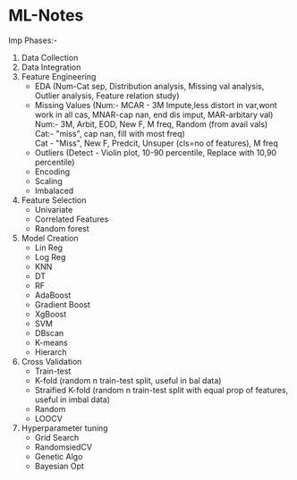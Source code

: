 # ML-Notes

Imp Phases:-
1. Data Collection 
2. Data Integration
3. Feature Engineering
    - EDA (Num-Cat sep, Distribution analysis, Missing val analysis, Outlier analysis, Feature relation study) <br>
    - Missing Values (Num:- MCAR - 3M Impute,less distort in var,wont work in all cas, MNAR-cap nan, end dis imput, MAR-arbitary val) <br>
       Num:- 3M, Arbit, EOD, New F, M freq, Random (from avail vals) <br>
       Cat:- "miss", cap nan, fill with most freq) <br>
      Cat - "Miss", New F, Predcit, Unsuper (cls=no of features), M freq   <br>
    - Outliers (Detect - Violin plot, 10-90 percentile, Replace with 10,90 percentile)
    - Encoding
    - Scaling
    - Imbalaced
4. Feature Selection
    - Univariate
    - Correlated Features
    - Random forest
5. Model Creation 
   - Lin Reg
   - Log Reg
   - KNN
   - DT
   - RF
   - AdaBoost
   - Gradient Boost
   - XgBoost
   - SVM
   - DBscan
   - K-means
   - Hierarch
6. Cross Validation
   - Train-test
   - K-fold (random n train-test split, useful in bal data)
   - Straified K-fold (random n train-test split with equal prop of features, useful in imbal data)
   - Random
   - LOOCV
7. Hyperparameter tuning
    - Grid Search
    - RandomsiedCV
    - Genetic Algo
    - Bayesian Opt
